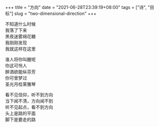 +++
title = "方向"
date = "2021-06-28T23:39:19+08:00"
tags = ["诗", "目标"]
slug = "two-dimensional-direction"
+++

不知道什么时候  
我落了下来  
黑夜迷雾绵花糖  
我刚刚发现  
我就这样在这里

谁人将你叫醒呢  
你这可怜人  
醉酒欲能纵芬芳  
你可曾梦过  
圣光月桂莱雅琴

看不见信仰，听不到方向  
当下闻不清，方向闻不到  
听不见起点，看不到方向  
头上是路的平面  
脚下是要走的路
